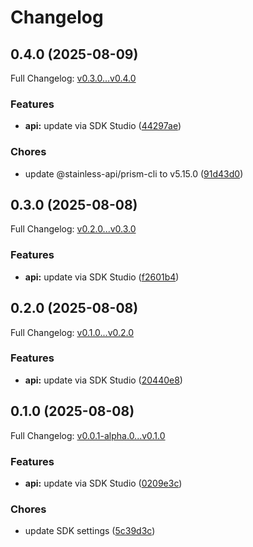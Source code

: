 # Changelog

## 0.4.0 (2025-08-09)

Full Changelog: [v0.3.0...v0.4.0](https://github.com/felixs8696/delegate-python/compare/v0.3.0...v0.4.0)

### Features

* **api:** update via SDK Studio ([44297ae](https://github.com/felixs8696/delegate-python/commit/44297aef962d45c4cdc27d11632a12e71189170b))


### Chores

* update @stainless-api/prism-cli to v5.15.0 ([91d43d0](https://github.com/felixs8696/delegate-python/commit/91d43d06d896353e3ba631d756533cf825bb1326))

## 0.3.0 (2025-08-08)

Full Changelog: [v0.2.0...v0.3.0](https://github.com/felixs8696/delegate-python/compare/v0.2.0...v0.3.0)

### Features

* **api:** update via SDK Studio ([f2601b4](https://github.com/felixs8696/delegate-python/commit/f2601b48a1dce9276d6e722de0188523856ffbbf))

## 0.2.0 (2025-08-08)

Full Changelog: [v0.1.0...v0.2.0](https://github.com/felixs8696/delegate-python/compare/v0.1.0...v0.2.0)

### Features

* **api:** update via SDK Studio ([20440e8](https://github.com/felixs8696/delegate-python/commit/20440e89012301202cdff0c78367407da76acadd))

## 0.1.0 (2025-08-08)

Full Changelog: [v0.0.1-alpha.0...v0.1.0](https://github.com/felixs8696/delegate-python/compare/v0.0.1-alpha.0...v0.1.0)

### Features

* **api:** update via SDK Studio ([0209e3c](https://github.com/felixs8696/delegate-python/commit/0209e3cd5c06f180ae4a803471dd3092993b7fd7))


### Chores

* update SDK settings ([5c39d3c](https://github.com/felixs8696/delegate-python/commit/5c39d3cc40b2c8442877d61676a289cd07ba11fe))
